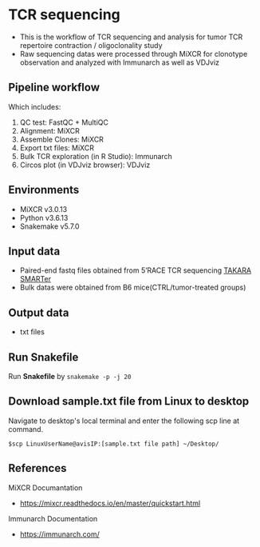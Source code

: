 # TCR sequencing
- This is the workflow of TCR sequencing and analysis for tumor TCR repertoire contraction / oligoclonality study
- Raw sequencing datas were processed through MiXCR for clonotype observation and analyzed with Immunarch as well as VDJviz


## Pipeline workflow
Which includes:
1. QC test: FastQC + MultiQC
2. Alignment: MiXCR
3. Assemble Clones: MiXCR
4. Export txt files: MiXCR
5. Bulk TCR exploration (in R Studio): Immunarch
6. Circos plot (in VDJviz browser): VDJviz

## Environments
- MiXCR v3.0.13
- Python v3.6.13
- Snakemake v5.7.0

## Input data
- Paired-end fastq files obtained from 5’RACE TCR sequencing [TAKARA SMARTer](https://www.takarabio.com/learning-centers/next-generation-sequencing/technical-notes/immune-profiling/tcr-repertoire-profiling-from-human-samples-(bulk))
- Bulk datas were obtained from B6 mice(CTRL/tumor-treated groups)

## Output data
-  txt files

## Run Snakefile
Run **Snakefile** by ```snakemake -p -j 20```

## Download sample.txt file from Linux to desktop
Navigate to desktop's local terminal and enter the following scp line at command.
```
$scp LinuxUserName@avisIP:[sample.txt file path] ~/Desktop/
```

## References
MiXCR Documantation
- https://mixcr.readthedocs.io/en/master/quickstart.html

Immunarch Documentation
- https://immunarch.com/
